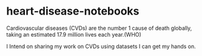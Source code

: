 # heart-disease-notebooks

Cardiovascular diseases (CVDs) are the number 1 cause of death globally, taking an estimated 17.9 million lives each year.(WHO)

I Intend on sharing my work on CVDs using datasets I can get my hands on.

